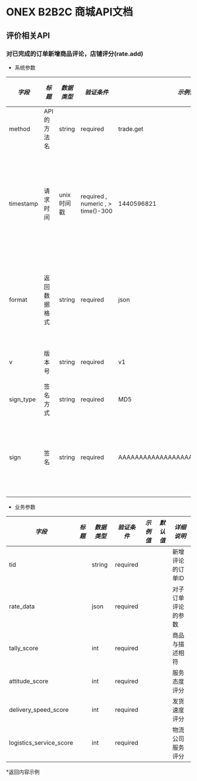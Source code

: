 # ONEX B2B2C 商城API文档

## 评价相关API

### 对已完成的订单新增商品评论，店铺评分(rate.add)

* 系统参数

| *字段* | *标题* | *数据类型* | *验证条件* | *示例值* | *默认值* | *详细说明* |
| ------------- | ------------- | ------------- | ------------- | ------------- | ------------- | ------------- |
| method | API的方法名 | string | required | trade.get | null | 标识请求的是哪个API |
| timestamp | 请求时间 | unix时间戳 | required , numeric , > time()-300 | 1440596821 | null | 标识API请求的发起时间，如果超时300秒则拒绝请求 |
| format | 返回数据格式 | string | required | json | json | 返回数据是json格式的，目前只支持json |
| v | 版本号 | string | required | v1 | null | 标识该接口的版本 |
| sign_type | 签名方式 | string | required | MD5 | null | 标识签名算法 |
| sign | 签名 | string | required | AAAAAAAAAAAAAAAAAAAAAAAAAAAAAAAAA | null | 数据签名，32位长度16进制数字 |


* 业务参数

| *字段* | *标题* | *数据类型* | *验证条件* | *示例值* | *默认值* | *详细说明* |
| ------------- | ------------- | ------------- | ------------- | ------------- | ------------- | ------------- |
| tid |  | string | required |  |  | 新增评论的订单ID |
| rate_data |  | json | required |  |  | 对子订单评论的参数 |
| tally_score |  | int | required |  |  | 商品与描述相符 |
| attitude_score |  | int | required |  |  | 服务态度评分 |
| delivery_speed_score |  | int | required |  |  | 发货速度评分 |
| logistics_service_score |  | int | required |  |  | 物流公司服务评分 |


*返回内容示例

```



```

